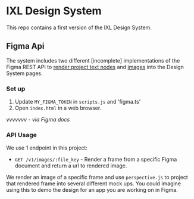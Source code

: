 # IXL Design System

This repo contains a first version of the IXL Design System.

## Figma Api

The system includes two different [incomplete] implementations of the Figma REST API to [render project text nodes](https://www.figma.com/developers/docs#text-props) and [images](https://www.figma.com/developers/docs#images-endpoint) into the Design System pages.

### Set up

1. Update `MY_FIGMA_TOKEN` in `scripts.js` and 'figma.ts'
2. Open `index.html` in a web browser.

_vvvvvvv - via Figma docs_

### API Usage

We use 1 endpoint in this project:

- `GET /v1/images/:file_key` - Render a frame from a specific Figma document and return a url to 
rendered image.

We render an image of a specific frame and use `perspective.js` to project that rendered
frame into several different mock ups. You could imagine using this to demo the design
for an app you are working on in Figma.